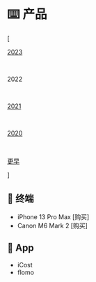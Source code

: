 # ⌨️ 产品


<div class="nav-tab">
  <p class="bord">[</p>
  <a href="../goods"><p class="not">2023</p></a>&nbsp;
  <p class="now">2022</p>&nbsp;
  <a href="../goods-2021"><p class="not">2021</p></a>&nbsp;
  <a href="../goods-2020"><p class="not">2020</p></a>&nbsp;
  <a href="../goods-earler"><p class="not">更早</p></a>
  <p class="bord">]</p>
</div>

<h2>🔖 终端</h2>

- iPhone 13 Pro Max [购买]
- Canon M6 Mark 2 [购买]

<h2>🔖 App</h2>

- iCost
- flomo
